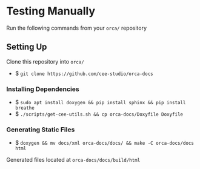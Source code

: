# Testing Manually

Run the following commands from your `orca/` repository

## Setting Up

Clone this repository into `orca/`
* $ `git clone https://github.com/cee-studio/orca-docs`

### Installing Dependencies

* $ `sudo apt install doxygen && pip install sphinx && pip install breathe`
* $ `./scripts/get-cee-utils.sh && cp orca-docs/Doxyfile Doxyfile`

### Generating Static Files

* $ `doxygen && mv docs/xml orca-docs/docs/ && make -C orca-docs/docs html`

Generated files located at `orca-docs/docs/build/html`
